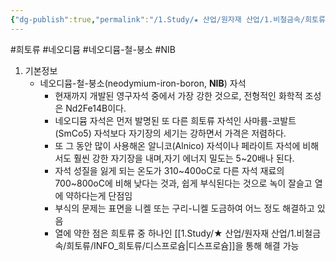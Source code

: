 ```yaml
---
{"dg-publish":true,"permalink":"/1.Study/★ 산업/원자재 산업/1.비철금속/희토류/INFO_희토류/네오디뮴-철-붕소/","created":"2024-11-20T21:02:28.808+09:00","updated":"2025-06-26T12:56:46.615+09:00"}
---
```


#희토류 #네오디뮴 #네오디뮴-철-붕소 #NIB

1. 기본정보
	- 네오디뮴-철-붕소(neodymium-iron-boron, **NIB**) 자석
		- 현재까지 개발된 영구자석 중에서 가장 강한 것으로, 전형적인 화학적 조성은 Nd2Fe14B이다.
		- 네오디뮴 자석은 먼저 발명된 또 다른 희토류 자석인 사마륨-코발트(SmCo5) 자석보다 자기장의 세기는 강하면서 가격은 저렴하다.
		- 또 그 동안 많이 사용해온 알니코(Alnico) 자석이나 페라이트 자석에 비해서도 훨씬 강한 자기장을 내며,자기 에너지 밀도는 5~20배나 된다.
		- 자석 성질을 잃게 되는 온도가 310~400oC로 다른 자석 재료의 700~800oC에 비해 낮다는 것과, 쉽게 부식된다는 것으로 녹이 잘슬고 열에 약하다는게 단점임
		- 부식의 문제는 표면을 니켈 또는 구리-니켈 도금하여 어느 정도 해결하고 있음
		- 열에 약한 점은 희토류 중 하나인 [[1.Study/★ 산업/원자재 산업/1.비철금속/희토류/INFO_희토류/디스프로슘\|디스프로슘]]을 통해 해결 가능
